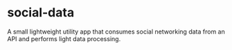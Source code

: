 # social-data
A small lightweight utility app that consumes social networking data from an API and performs light data processing.
